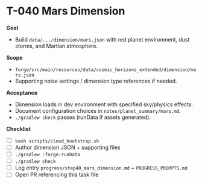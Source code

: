 # T-040 Mars Dimension

**Goal**
- Build `data/.../dimension/mars.json` with red planet environment, dust storms, and Martian atmosphere.

**Scope**
- `forge/src/main/resources/data/cosmic_horizons_extended/dimension/mars.json`
- Supporting noise settings / dimension type references if needed.

**Acceptance**
- Dimension loads in dev environment with specified sky/physics effects.
- Document configuration choices in `notes/planet_summary/mars.md`.
- `./gradlew check` passes (runData if assets generated).

**Checklist**
- [ ] `bash scripts/cloud_bootstrap.sh`
- [ ] Author dimension JSON + supporting files
- [ ] `./gradlew :forge:runData`
- [ ] `./gradlew check`
- [ ] Log entry `progress/step40_mars_dimension.md` + `PROGRESS_PROMPTS.md`
- [ ] Open PR referencing this task file
